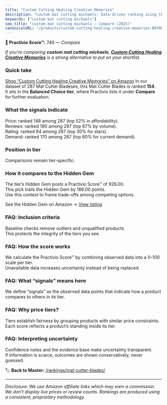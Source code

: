 ```yaml
---
title: "Custom Cutting Healing Creative Memories"
description: "custom mat cutting michaels: Data-driven ranking using the Practivio Score™. Positioned by quality, value, demand, findability, momentum."
keywords: ["custom mat cutting michaels"]
seo_title: "custom mat cutting michaels — Compare (2025)"
canonicalURL: "/products/custom-cutting-healing-creative-memories-B07RN9V5RY/"
---
```


**🛒 Practivio Score™:** 740 — _Compare_


*If you're comparing **custom mat cutting michaels**, **[Custom Cutting Healing Creative Memories](https://www.amazon.com/dp/B07RN9V5RY?tag=practivio-20)** is a strong alternative to put on your shortlist.*
### Quick take
[Shop “Custom Cutting Healing Creative Memories” on Amazon](https://www.amazon.com/dp/B07RN9V5RY?tag=practivio-20)
In our dataset of 287 Mat Cutter Bladeses, this Mat Cutter Blades is ranked **154**.  
It sits in the **Balanced Choice tier**, where Practivio lists it under **Compare** for further evaluation.

### What the signals indicate
Price: ranked 148 among 287 (top 52% in affordability).  
Reviews: ranked 190 among 287 (top 67% by volume).  
Rating: ranked 84 among 287 (top 30% for stars).  
Demand: ranked 170 among 287 (top 60% for current demand).

### Position in tier
Comparisons remain tier-specific.

### How it compares to the Hidden Gem
The tier’s Hidden Gem posts a Practivio Score™ of 926.00.  
This pick trails the Hidden Gem by 186.00 points.  
Use this context to frame trade-offs among competing options.  

See the Hidden Gem on Amazon → [View listing](https://www.amazon.com/dp/B00HV4VV92?tag=practivio-20)

### FAQ: Inclusion criteria
Baseline checks remove outliers and unqualified products.  
This protects the integrity of the tiers you see.

### FAQ: How the score works
We calculate the Practivio Score™ by combining observed data into a 0–100 scale per tier.  
Unavailable data increases uncertainty instead of being replaced.

### FAQ: What “signals” means here
We define “signals” as the observed data points that indicate how a product compares to others in its tier.

### FAQ: Why price tiers?
Tiers establish fairness by grouping products with similar price constraints.  
Each score reflects a product’s standing inside its tier.

### FAQ: Interpreting uncertainty
Confidence notes and the evidence base make uncertainty transparent.  
If information is scarce, outcomes are shown conservatively, never guessed.

<!-- Missing template for Compare/CompareWithinPriceClass -->


🏷️ **Back to Master:** [/rankings/mat-cutter-blades/](/rankings/mat-cutter-blades/)

---
_Disclosure: We use Amazon affiliate links which may earn a commission. We don’t display live prices or review counts. Rankings are produced using a consistent, proprietary methodology._
